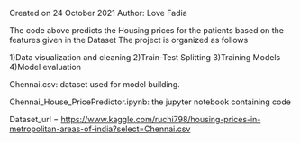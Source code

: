 Created on 24 October 2021
Author: Love Fadia

The code above predicts the Housing prices for the patients based on the features given in the Dataset The project is organized as follows

1)Data visualization and cleaning
2)Train-Test Splitting
3)Training Models
4)Model evaluation



Chennai.csv: dataset used for model building.

Chennai_House_PricePredictor.ipynb: the jupyter notebook containing code

Dataset_url =  https://www.kaggle.com/ruchi798/housing-prices-in-metropolitan-areas-of-india?select=Chennai.csv


